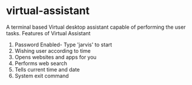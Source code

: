 # virtual-assistant
 A terminal based Virtual desktop assistant capable of performing the user tasks.
Features of Virtual Assistant
1) Password Enabled- Type 'jarvis' to start
2) Wishing user according to time
3) Opens websites and apps for you
4) Performs web search
5) Tells current time and date
6) System exit command

